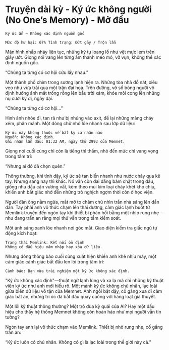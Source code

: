 # Truyện dài kỳ - Ký ức không người (No One’s Memory) - Mở đầu

    Ký ức ẩn – Không xác định nguồn gốc

    Mức độ hư hại: 67% Tình trạng: Đứt gãy / Trộn lẫn

Màn hình nhấp nháy liên tục, những ký tự loang lổ như vệt mực lem trên giấy ướt. Giọng nói vang lên từng âm thanh méo mó, vỡ vụn, không thể xác định nguồn gốc.

“Chúng ta từng có cơ hội cứu lấy nhau.”

Một thành phố chìm trong sương lạnh hiện ra. Những tòa nhà đổ nát, xiêu vẹo như vừa trải qua một trận đại họa. Trên đường, vô số bóng người vô định hướng ánh mắt trống rỗng lên bầu trời xám, khóe môi cong lên những nụ cười kỳ dị, ngây dại.

“Chúng ta từng có cơ hội...”

Hình ảnh nhòe đi, tan rã như bị nhúng vào axit, để lại những mảng cháy xém, phân mảnh. Một dòng chữ nhỏ lóe nhanh sau lớp dữ liệu:

    Ký ức này không thuộc về bất kỳ cá nhân nào
    Nguồn: Không xác định.
    Ghi nhận lần đầu: 01:32 AM, ngày thứ 2993 của Memnet.

Giọng nói cuối cùng chỉ còn là tiếng thì thầm, nhỏ đến mức chỉ vang vọng trong tâm trí:

“Nhưng ai đó đã chọn quên.”

Thông thường, khi tỉnh dậy, ký ức sẽ tan biến nhanh như nước chảy qua kẽ tay. Nhưng sáng nay thì khác. Nó vẫn còn dai dẳng bám chặt trong đầu, giống như dầu cặn vương vất, kèm theo mùi kim loại cháy khét khó chịu, khiến anh bất giác nhớ đến những trò nghịch ngợm thời còn ở học viện.

Người đàn ông nằm ngửa, mắt mở to chăm chú nhìn trần nhà sáng lên dần dần. Tay phải anh vô thức chạm lên thái dương, cảm giác lạnh buốt từ Memlink truyền đến ngón tay khi thiết bị phản hồi bằng một nhịp rung nhẹ—như đang trấn an rằng mọi thứ vẫn trong tầm kiểm soát.

Một ánh sáng xanh lóe nhanh nơi góc mắt. Giao diện kiểm tra giấc ngủ tự động kích hoạt:

    Trạng thái Memlink: Kết nối ổn định
    Không có dấu hiệu xâm nhập hay xóa dữ liệu.

Nhưng dòng thông báo cuối cùng xuất hiện khiến anh khẽ nhíu mày, một cảm giác cảnh giác bắt đầu len lỏi trong tâm trí:

    Cảnh báo: Bạn vừa trải nghiệm một ký ức không xác định.

"Ký ức không xác định"—thuật ngữ lạnh lùng và xa lạ mà chỉ những kỹ thuật viên ký ức như anh mới hiểu rõ. Một mảnh ký ức không chủ nhân, lạc loài giữa biển dữ liệu vô tận của Memnet. Anh ngồi bật dậy, cố gắng xua đi cảm giác bất an, nhưng trí óc đã bắt đầu quay cuồng với hàng loạt giả thuyết.

Một lỗi kỹ thuật thông thường? Một trò đùa kỳ quái của AI? Hay một dấu hiệu cho thấy hệ thống Memnet không còn hoàn hảo như mọi người vẫn tin tưởng?

Ngón tay anh lại vô thức chạm vào Memlink. Thiết bị nhỏ rung nhẹ, cố gắng trấn an:

“Ký ức luôn có chủ nhân. Không có gì là lạc loài trong thế giới này cả.”
